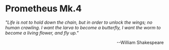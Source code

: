 # Prometheus Mk.4

*"Life is not to hold down the chain, but in order to unlock the wings;*
*no human crawling. I want the larva to become a butterfly,*
*I want the worm to become a living flower, and fly up."*

<p align="right">--William Shakespeare</p>